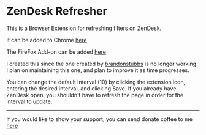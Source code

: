 # ZenDesk Refresher

This is a Browser Extension for refreshing filters on ZenDesk.

It can be added to Chrome [here](https://chrome.google.com/webstore/detail/zendesk-filter-refresher/kbnadckimgmhcchlnoddmihobfmloocp)

The FireFox Add-on can be added [here](https://addons.mozilla.org/en-US/firefox/addon/zendesk-refresher/)

I created this since the one created by [brandonstubbs](https://github.com/brandonstubbs/ZendeskRefresh) is no longer working.
I plan on maintaining this one, and plan to improve it as time progresses.

You can change the default interval (10) by clicking the extension icon, entering the desired interval, and clicking Save. If you already have ZenDesk open, you shouldn't have to refresh the page in order for the interval to update.

---

If you would like to show your support, you can send donate coffee to me [here](https://www.paypal.com/donate/?business=VWZXFATKH9KY4&no_recurring=0&item_name=This+helps+me+buy+my+coffee+which+helps+me+maintain+ZenDesk+Refresher+so+you+can+use+it+for+free%21&currency_code=USD)
